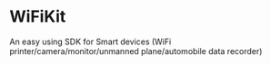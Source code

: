 # WiFiKit
An easy using SDK for Smart devices (WiFi printer/camera/monitor/unmanned plane/automobile data recorder)
